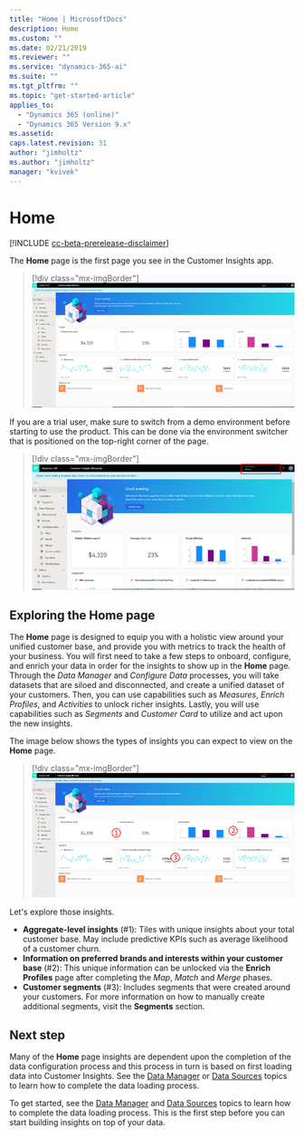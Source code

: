 ```yaml
---
title: "Home | MicrosoftDocs"
description: Home
ms.custom: ""
ms.date: 02/21/2019
ms.reviewer: ""
ms.service: "dynamics-365-ai"
ms.suite: ""
ms.tgt_pltfrm: ""
ms.topic: "get-started-article"
applies_to: 
  - "Dynamics 365 (online)"
  - "Dynamics 365 Version 9.x"
ms.assetid: 
caps.latest.revision: 31
author: "jimholtz"
ms.author: "jimholtz"
manager: "kvivek"
---
```

# Home 

[!INCLUDE [cc-beta-prerelease-disclaimer](../includes/cc-beta-prerelease-disclaimer.md)]

The **Home** page is the first page you see in the Customer Insights app. 

> [!div class="mx-imgBorder"] 
> ![](media/home-page-insights.png "Insights on Home page")

If you are a trial user, make sure to switch from a demo environment before starting to use the product. This can be done via the environment switcher that is positioned on the top-right corner of the page.

> [!div class="mx-imgBorder"] 
> ![](media/home-page-environment-switcher.png "Switch environment")

## Exploring the Home page

The **Home** page is designed to equip you with a holistic view around your unified customer base, and provide you with metrics to track the health of your business. You will first need to take a few steps to onboard, configure, and enrich your data in order for the insights to show up in the **Home** page. Through the *Data Manager* and *Configure Data* processes, you will take datasets that are siloed and disconnected, and create a unified dataset of your customers. Then, you can use capabilities such as *Measures*, *Enrich Profiles*, and *Activities* to unlock richer insights. Lastly, you will use capabilities such as *Segments* and *Customer Card* to utilize and act upon the new insights.

The image below shows the types of insights you can expect to view on the **Home** page.

> [!div class="mx-imgBorder"] 
> ![](media/home-page-insights2.png "Insights on Home page")

Let's explore those insights.

- **Aggregate-level insights** (#1): Tiles with unique insights about your total customer base. May include predictive KPIs such as average likelihood of a customer churn.
- **Information on preferred brands and interests within your customer base** (#2): This unique information can be unlocked via the **Enrich Profiles** page after completing the *Map*, *Match* and *Merge* phases.  
- **Customer segments** (#3): Includes segments that were created around your customers. For more information on how to manually create additional segments, visit the **Segments** section.

## Next step
Many of the **Home** page insights are dependent upon the completion of the data configuration process and this process in turn is based on first loading data into Customer Insights. See the [Data Manager](pm-data-manager.md) or [Data Sources](pm-data-sources.md) topics to learn how to complete the data loading process. 

To get started, see the [Data Manager](pm-data-manager.md) and [Data Sources](pm-data-sources.md) topics to learn how to complete the data loading process. This is the first step before you can start building insights on top of your data. 

 
